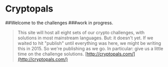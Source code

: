 # Cryptopals
##Welcome to the challenges
###work in progress.
>This site will host all eight sets of our crypto challenges, with solutions in most mainstream languages.
>But: it doesn't yet. If we waited to hit "publish" until everything was here, we might be writing this in 2015.
>So we're publishing as we go. In particular: give us a little time on the challenge solutions.
            [http://cryptopals.com/](http://cryptopals.com/)
